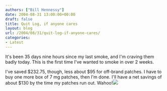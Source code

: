 ```yaml
---
authors: ["Bill Hennessy"]
date: 2004-08-31 13:00:00+00:00
draft: false
title: Quit Log, if anyone cares
layout: blog
url: /2004/08/31/quit-log-if-anyone-cares/
categories:
- Latest
---
```


It's been 35 days nine hours since my last smoke, and I'm craving them badly today.  This is the first time I've wanted to smoke in over 2 weeks.    
  
I've saved $232.75, though, less about $95 for off-brand patches.  I have to buy one more box of 7 mg patches, then I'm done.  I'll have a net savings of about $130 by the time my patches run out.  Wahoo!![](https://blog.billhennessy.com/aggbug.aspx?PostID=602)

